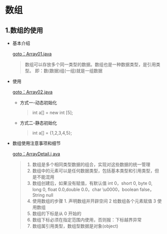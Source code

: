 # 数组

## 1.数组的使用

*   基本介绍

    [goto：Array01.java](https://gitee.com/jia-yan\_dong/code/blob/master/Java/javacode/chapter06/Array01.java)

    > 数组可以存放多个同一类型的数据。数组也是一种数据类型，是引用类型。 即：数(数据)组(一组)就是一组数据


*   使用

    [goto：Array02.java](https://gitee.com/jia-yan\_dong/code/blob/master/Java/javacode/chapter06/Array02.java)

    *   方式一-动态初始化

        > int a\[]  = new int \[5];


    *   方式二-静态初始化

        > int a\[]  = {1,2,3,4,5};


*   数组使用注意事项和细节

    [goto：ArrayDetail.j ava](https://gitee.com/jia-yan\_dong/code/blob/master/Java/javacode/chapter06/ArrayDetail.java)

    > 1. 数组是多个相同类型数据的组合，实现对这些数据的统一管理
    > 2. 数组中的元素可以是任何数据类型，包括基本类型和引用类型，但是不能混用
    > 3. &#x20;数组创建后，如果没有赋值，有默认值 int 0，short 0, byte 0, long 0, float 0.0,double 0.0，char \u0000，boolean false，String null
    > 4. 使用数组的步骤 1. 声明数组并开辟空间 2 给数组各个元素赋值 3 使用数组
    > 5. 数组的下标是从 0 开始的
    > 6. 数组下标必须在指定范围内使用，否则报：下标越界异常
    > 7. 数组属引用类型，数组型数据是对象(object)
